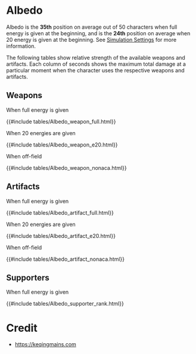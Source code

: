 # Albedo

Albedo is the **35th** position on average out of 50
characters when full energy is given at the beginning, and is the
**24th** position on average when 20 energy is given at the
beginning. See [Simulation Settings](./simulation_settings.md) for more
information.

The following tables show relative strength of the available weapons and
artifacts. Each column of seconds shows the maximum total damage at a
particular moment when the character uses the respective weapons and
artifacts.

## Weapons

When full energy is given

{{#include tables/Albedo_weapon_full.html}}

When 20 energies are given

{{#include tables/Albedo_weapon_e20.html}}

When off-field

{{#include tables/Albedo_weapon_nonaca.html}}

## Artifacts

When full energy is given

{{#include tables/Albedo_artifact_full.html}}

When 20 energies are given

{{#include tables/Albedo_artifact_e20.html}}

When off-field

{{#include tables/Albedo_artifact_nonaca.html}}

## Supporters

When full energy is given

{{#include tables/Albedo_supporter_rank.html}}

# Credit

- <https://keqingmains.com>
